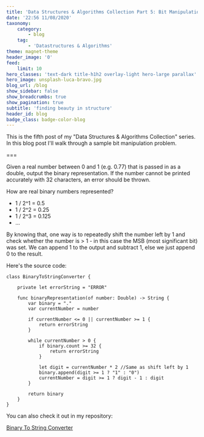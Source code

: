 ```yaml
---
title: 'Data Structures & Algorithms Collection Part 5: Bit Manipulation'
date: '22:56 11/08/2020'
taxonomy:
    category:
        - blog
    tag:
        - 'Datastructures & Algorithms'
theme: magnet-theme
header_image: '0'
feed:
    limit: 10
hero_classes: 'text-dark title-h1h2 overlay-light hero-large parallax'
hero_image: unsplash-luca-bravo.jpg
blog_url: /blog
show_sidebar: false
show_breadcrumbs: true
show_pagination: true
subtitle: 'finding beauty in structure'
header_id: blog
badge_class: badge-color-blog
---
```


This is the fifth post of my "Data Structures & Algorithms Collection" series. 
In this blog post I'll walk through a sample bit manipulation problem.

===

Given a real number between 0 and 1 (e.g. 0.77) that is passed in as a double, output the binary representation. If the number cannot be printed accurately with 32 characters, an error should be thrown.

How are real binary numbers represented?
* 1 / 2^1 = 0.5
* 1 / 2^2 = 0.25
* 1 / 2^3 = 0.125
* ...

By knowing that, one way is to repeatedly shift the number left by 1 and check whether the number is > 1 - in this case the MSB (most significant bit) was set. We can append 1 to the output and subtract 1, else we just append 0 to the result.

Here's the source code:

```
class BinaryToStringConverter {

    private let errorString = "ERROR"
    
    func binaryRepresentation(of number: Double) -> String {
        var binary = "."
        var currentNumber = number
        
        if currentNumber <= 0 || currentNumber >= 1 {
            return errorString
        }
        
        while currentNumber > 0 {
            if binary.count >= 32 {
                return errorString
            }
            
            let digit = currentNumber * 2 //Same as shift left by 1
            binary.append(digit >= 1 ? "1" : "0")
            currentNumber = digit >= 1 ? digit - 1 : digit
        }
        
        return binary
    }
}
```

You can also check it out in my repository:

[Binary To String Converter](https://github.com/sjaindl/DataStructuresAlgs/blob/master/Sources/DataStructuresAlgorithms/SpecificAlgorithms/BitManipulation/BinaryToStringConverter.swift)
